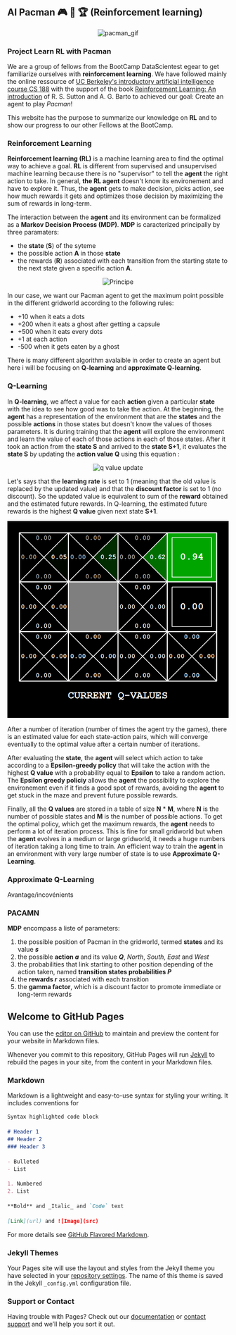 
## AI Pacman :video_game: :space_invader: :trophy: (Reinforcement learning)
<p align="center">
  <img src="http://ai.berkeley.edu/images/pacman_game.gif" alt="pacman_gif"/>
</p>


### Project Learn RL with Pacman

We are a group of fellows from the BootCamp DataScientest egear to get familiarize ourselves with **reinforcement learning**.  We have followed mainly the online ressource of [UC Berkeley's introductory artificial intelligence course CS 188](http://ai.berkeley.edu/home.html) with the support of the book [Reinforcement Learning: An introduction](http://incompleteideas.net/book/bookdraft2017nov5.pdf) of R. S. Sutton and A. G. Barto to achieved our goal: Create an agent to play _Pacman_!

This website has the purpose to summarize our knowledge on **RL** and to show our progress to our other Fellows at the BootCamp.

### Reinforcement Learning

**Reinforcement learning (RL)** is a machine learning area to find the optimal way to achieve a goal. **RL** is different from supervised and unsupervised machine learning because there is no "supervisor" to tell the **agent** the right action to take.
In general, **the RL agent** doesn't know its environement and have to explore it. Thus, the **agent** gets to make decision, picks action, see how much rewards it gets and optimizes those decision by maximizing the sum of rewards in long-term.

The interaction between the **agent** and its environment can be formalized as a **Markov Decision Process (MDP)**. **MDP** is caracterized principally by three paramaters:
- the **state** (**S**) of the syteme
- the possible action **A** in those **state**
- the rewards (**R**) associated with each transition from the starting state to the next state given a specific action **A**.

<p align="center">
  <img src="https://cdn-images-1.medium.com/max/1600/1*Z2yMvuQ1-t5Ol1ac_W4dOQ.png" alt="Principe"/>
 </p>
  
In our case, we want our Pacman agent to get the maximum point possible in the different gridworld according to the following rules:
- +10 when it eats a dots
- +200 when it eats a ghost after getting a capsule
- +500 when it eats every dots
- +1 at each action
- -500 when it gets eaten by a ghost

There is many different algorithm avalaible in order to create an agent but here i will be focusing on **Q-learning** and **approximate Q-learning**.

### Q-Learning

In **Q-learning**, we affect a value for each **action** given a particular **state** with the idea to see how good was to take the action. At the beginning, the **agent** has a representation of the environment that are the **states** and the possible **actions** in those states but doesn't know the values of thoses parameters. It is during training that the **agent** will explore the environment and learn the value of each of those actions in each of those states. After it took an action from the **state S** and arrived to the **state S+1**, it evaluates the **state S** by updating the **action value Q** using this equation :

<p align="center">
  <img src="https://cdn-images-1.medium.com/max/800/0*q8Dnp4guvDD230if." alt="q value update"/>
 </p>

Let's says that the **learning rate** is set to 1 (meaning that the old value is replaced by the updated value) and that the **discount factor** is set to 1 (no discount). So the updated value is equivalent to sum of the **reward** obtained and the estimated future rewards. In Q-learning, the estimated future rewards is the highest **Q value** given next state **S+1**.
<p align="center">
  <img src="https://github.com/MevaeR/MevaeR.github.io/blob/MevaeR-patch-2/exemple_q-learning.png" alt="q value update"/>
 </p>
After a number of iteration (number of times the agent try the games), there is an estimated value for each state-action pairs, which will converge eventually to the optimal value after a certain number of iterations.

After evaluating the **state**, the **agent** will select which action to take according to a **Epsilon-greedy policy** that will take the action with the highest **Q value** with a probability equal to **Epsilon** to take a random action. The **Epsilon greedy policiy** allows the **agent** the possibility to explore the environement even if it finds a good spot of rewards, avoiding the **agent** to get stuck in the maze and prevent future possible rewards.

Finally, all the **Q values** are stored in a table of size **N** * **M**, where **N** is the number of possible states and **M** is the number of possible actions. To get the optimal policy, which get the maximum rewards, the **agent** needs to perform a lot of iteration process. This is fine for small gridworld but when the **agent** evolves in a medium or large gridworld, it needs a huge numbers of iteration taking a long time to train. An efficient way to train the **agent** in an environment with very large number of state is to use **Approximate Q-Learning**.

### Approximate Q-Learning

Avantage/incovénients

### PACAMN

**MDP** encompass a liste of parameters:
1. the possible position of Pacman in the gridworld, termed **states** and its value **_s_**
2. the possible **action _a_** and its value **_Q_**, _North_, _South_, _East_ and _West_
3. the probabilities that link starting to other position depending of the action taken, named **transition states probabilities _P_**
4. the **rewards _r_**  associated with each transition
5. the **gamma factor**, which is a discount factor to promote immediate or long-term rewards

## Welcome to GitHub Pages

You can use the [editor on GitHub](https://github.com/MevaeR/MevaeR.github.io/edit/master/README.md) to maintain and preview the content for your website in Markdown files.

Whenever you commit to this repository, GitHub Pages will run [Jekyll](https://jekyllrb.com/) to rebuild the pages in your site, from the content in your Markdown files.

### Markdown

Markdown is a lightweight and easy-to-use syntax for styling your writing. It includes conventions for

```markdown
Syntax highlighted code block

# Header 1
## Header 2
### Header 3

- Bulleted
- List

1. Numbered
2. List

**Bold** and _Italic_ and `Code` text

[Link](url) and ![Image](src)
```

For more details see [GitHub Flavored Markdown](https://guides.github.com/features/mastering-markdown/).

### Jekyll Themes

Your Pages site will use the layout and styles from the Jekyll theme you have selected in your [repository settings](https://github.com/MevaeR/MevaeR.github.io/settings). The name of this theme is saved in the Jekyll `_config.yml` configuration file.

### Support or Contact

Having trouble with Pages? Check out our [documentation](https://help.github.com/categories/github-pages-basics/) or [contact support](https://github.com/contact) and we’ll help you sort it out.
